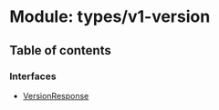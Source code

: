 # Module: types/v1-version

## Table of contents

### Interfaces

- [VersionResponse](../interfaces/types_v1_version.VersionResponse.md)
